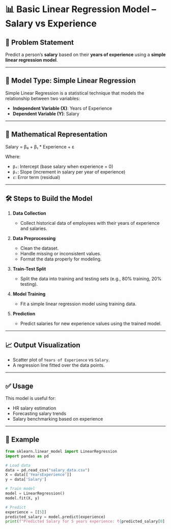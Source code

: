 # 📊 Basic Linear Regression Model – Salary vs Experience

## 🧠 Problem Statement  
Predict a person’s **salary** based on their **years of experience** using a **simple linear regression model**.

---

## 📘 Model Type: Simple Linear Regression

Simple Linear Regression is a statistical technique that models the relationship between two variables:

- **Independent Variable (X)**: Years of Experience  
- **Dependent Variable (Y)**: Salary

---

## 📐 Mathematical Representation

Salary = β₀ + β₁ * Experience + ε



Where:  
- `β₀`: Intercept (base salary when experience = 0)  
- `β₁`: Slope (increment in salary per year of experience)  
- `ε`: Error term (residual)

---

## 🛠️ Steps to Build the Model

1. **Data Collection**  
   - Collect historical data of employees with their years of experience and salaries.

2. **Data Preprocessing**  
   - Clean the dataset.
   - Handle missing or inconsistent values.
   - Format the data properly for modeling.

3. **Train-Test Split**  
   - Split the data into training and testing sets (e.g., 80% training, 20% testing).

4. **Model Training**  
   - Fit a simple linear regression model using training data.

5. **Prediction**  
   - Predict salaries for new experience values using the trained model.

---

## 📈 Output Visualization

- Scatter plot of `Years of Experience` vs `Salary`.
- A regression line fitted over the data points.

---

## ✅ Usage

This model is useful for:
- HR salary estimation
- Forecasting salary trends
- Salary benchmarking based on experience

---

## 📂 Example

```python
from sklearn.linear_model import LinearRegression
import pandas as pd

# Load data
data = pd.read_csv("salary_data.csv")
X = data[['YearsExperience']]
y = data['Salary']

# Train model
model = LinearRegression()
model.fit(X, y)

# Predict
experience = [[5]]
predicted_salary = model.predict(experience)
print(f"Predicted Salary for 5 years experience: ₹{predicted_salary[0]:.2f}")
